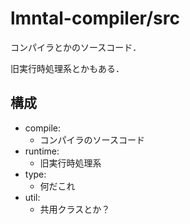 # lmntal-compiler/src

コンパイラとかのソースコード．

旧実行時処理系とかもある．

## 構成

- compile:
  - コンパイラのソースコード
- runtime:
  - 旧実行時処理系
- type:
  - 何だこれ
- util:
  - 共用クラスとか？
